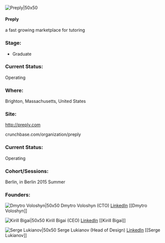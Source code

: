 

![Preply|50x50](https://apimg.techstars.com/connect/images/image_files/55955ea6883a9cc436000001/original/preply-logo-techstars.png)

#### Preply
a fast growing marketplace for tutoring

### Stage: 
 - Graduate 

### Current Status: 
Operating

### Where:
Brighton, Massachusetts, United States

### Site:
http://preply.com



crunchbase.com/organization/preply

### Current Status: 
Operating

### Cohort/Sessions: 
Berlin, in Berlin 2015 Summer

### Founders: 

![Dmytro Voloshyn|50x50](https://apimg.techstars.com/connect/images/image_files/558d26cf740ea7498d000001/original/274994_1061404108_6779150_n.jpg) Dmytro Voloshyn (CTO) [LinkedIn](https://linkedin.com/in/dmytrovoloshyn) [[Dmytro Voloshyn]]

![Kirill Bigai|50x50](https://apimg.techstars.com/connect/images/image_files/55e5719cbbe36fb579000008/original/Kirill.CEO2.png) Kirill Bigai (CEO) [LinkedIn](https://linkedin.com/in/kirillbigai) [[Kirill Bigai]]

![Serge Lukianov|50x50](https://apimg.techstars.com/connect/images/image_files/5b3ccf9534a60d699400001c/original/sl-av.jpg) Serge Lukianov (Head of Design) [LinkedIn](https://linkedin.com/in/sergeylukyanov) [[Serge Lukianov]]


